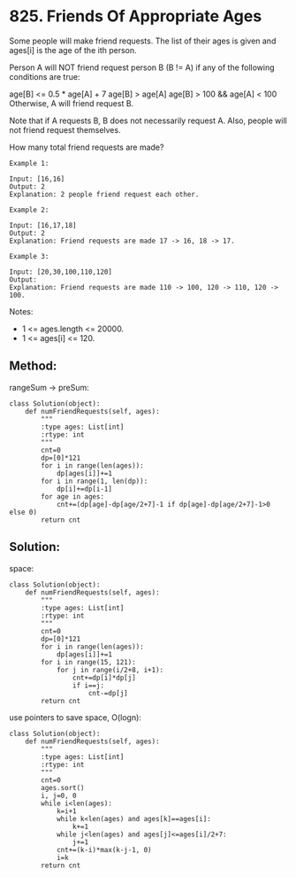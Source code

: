 # 825. Friends Of Appropriate Ages

Some people will make friend requests. The list of their ages is given and ages[i] is the age of the ith person. 

Person A will NOT friend request person B (B != A) if any of the following conditions are true:

age[B] <= 0.5 * age[A] + 7
age[B] > age[A]
age[B] > 100 && age[A] < 100
Otherwise, A will friend request B.

Note that if A requests B, B does not necessarily request A.  Also, people will not friend request themselves.

How many total friend requests are made?

    Example 1:
    
    Input: [16,16]
    Output: 2
    Explanation: 2 people friend request each other.

    Example 2:
    
    Input: [16,17,18]
    Output: 2
    Explanation: Friend requests are made 17 -> 16, 18 -> 17.

    Example 3:
    
    Input: [20,30,100,110,120]
    Output: 
    Explanation: Friend requests are made 110 -> 100, 120 -> 110, 120 -> 100.
 

Notes:

- 1 <= ages.length <= 20000.
- 1 <= ages[i] <= 120.

## Method:

rangeSum -> preSum:

    class Solution(object):
        def numFriendRequests(self, ages):
            """
            :type ages: List[int]
            :rtype: int
            """
            cnt=0
            dp=[0]*121
            for i in range(len(ages)):
                dp[ages[i]]+=1
            for i in range(1, len(dp)):
                dp[i]+=dp[i-1]
            for age in ages:
                cnt+=(dp[age]-dp[age/2+7]-1 if dp[age]-dp[age/2+7]-1>0 else 0)
            return cnt
            
## Solution:

space:

    class Solution(object):
        def numFriendRequests(self, ages):
            """
            :type ages: List[int]
            :rtype: int
            """
            cnt=0
            dp=[0]*121
            for i in range(len(ages)):
                dp[ages[i]]+=1
            for i in range(15, 121):
                for j in range(i/2+8, i+1):
                    cnt+=dp[i]*dp[j]
                    if i==j:
                        cnt-=dp[j]
            return cnt
            
use pointers to save space, O(logn):

    class Solution(object):
        def numFriendRequests(self, ages):
            """
            :type ages: List[int]
            :rtype: int
            """
            cnt=0
            ages.sort()
            i, j=0, 0
            while i<len(ages):
                k=i+1
                while k<len(ages) and ages[k]==ages[i]:
                    k+=1
                while j<len(ages) and ages[j]<=ages[i]/2+7:
                    j+=1
                cnt+=(k-i)*max(k-j-1, 0)
                i=k
            return cnt